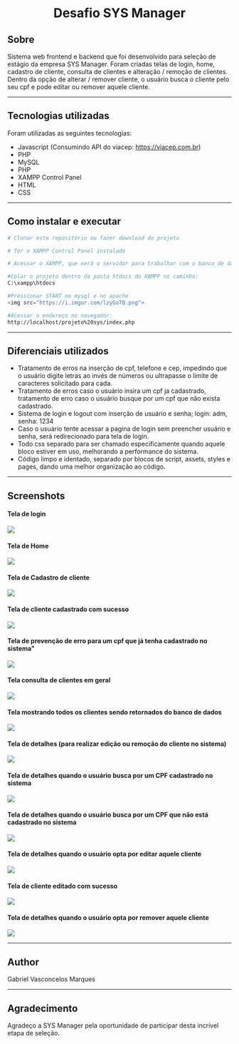 <h1 align="center">Desafio SYS Manager</h1>

## Sobre
Sistema web frontend e backend que foi desenvolvido para seleção de estágio da empresa SYS Manager. Foram criadas telas de login, home, cadastro de cliente, consulta de clientes e alteração / remoção de clientes. Dentro da opção de alterar / remover cliente, o usuário busca o cliente pelo seu cpf e pode editar ou remover aquele cliente.

---

## Tecnologias utilizadas
Foram utilizadas as seguintes tecnologias:
- Javascript (Consumindo API do viacep: https://viacep.com.br)
- PHP
- MySQL
- PHP
- XAMPP Control Panel
- HTML
- CSS

---

## Como instalar e executar
```bash
# Clonar este repositório ou fazer download do projeto

# Ter o XAMPP Control Panel instalado

# Acessar o XAMPP, que será o servidor para trabalhar com o banco de dados mysql e o backend em PHP.

#Colar o projeto dentro da pasta htdocs do XAMPP no caminho: 
C:\xampp\htdocs

#Pressionar START no mysql e no apache
<img src="https://i.imgur.com/lzyGoTB.png">

#Acessar o endereço no navegador:
http://localhost/projeto%20sys/index.php


```

---

## Diferenciais utilizados
- Tratamento de erros na inserção de cpf, telefone e cep, impedindo que o usuário digite letras ao invés de números ou ultrapasse o limite de caracteres solicitado para cada.
- Tratamento de erros caso o usuário insira um cpf ja cadastrado, tratamento de erro caso o usuário busque por um cpf que não exista cadastrado.
- Sistema de login e logout com inserção de usuário e senha; login: adm, senha: 1234
- Caso o usuário tente acessar a pagina de login sem preencher usuário e senha, será redirecionado para tela de login.
- Todo css separado para ser chamado especificamente quando aquele bloco estiver em uso, melhorando a performance do sistema.
- Código limpo e identado, separado por blocos de script, assets, styles e pages, dando uma melhor organização ao código.

---

## Screenshots
#### Tela de login
<img src="https://i.imgur.com/dLiWyaW.jpg">

#### Tela de Home
<img src="https://i.imgur.com/NzimTpR.jpg">

#### Tela de Cadastro de cliente
<img src="https://i.imgur.com/TFgyiTk.jpg">

#### Tela de cliente cadastrado com sucesso
<img src="https://i.imgur.com/y7aa8m2.jpg">

#### Tela de prevenção de erro para um cpf que já tenha cadastrado no sistema"
<img src="https://i.imgur.com/kHR0lZE.jpg">

#### Tela consulta de clientes em geral
<img src="https://i.imgur.com/O8yRXHF.jpg">

#### Tela mostrando todos os clientes sendo retornados do banco de dados
<img src="https://i.imgur.com/mLqzE4p.jpg">

#### Tela de detalhes (para realizar edição ou remoção do cliente no sistema)
<img src="https://i.imgur.com/zjVX7NT.jpg">

#### Tela de detalhes quando o usuário busca por um CPF cadastrado no sistema
<img src="https://i.imgur.com/aLkjArW.jpg">

#### Tela de detalhes quando o usuário busca por um CPF que não está cadastrado no sistema
<img src="https://i.imgur.com/V6i29h1.png">

#### Tela de detalhes quando o usuário opta por editar aquele cliente
<img src="https://i.imgur.com/VniJDDn.jpg">

#### Tela de cliente editado com sucesso
<img src="https://i.imgur.com/AFFQJAF.jpg">

#### Tela de detalhes quando o usuário opta por remover aquele cliente
<img src="https://i.imgur.com/buekmEC.jpg">


---

## Author
Gabriel Vasconcelos Marques


---

## Agradecimento
Agradeço a SYS Manager pela oportunidade de participar desta incrível etapa de seleção.
